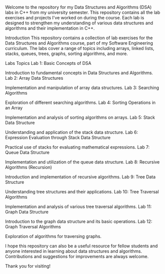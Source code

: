 Welcome to the repository for my Data Structures and Algorithms (DSA) labs in C++ from my university semester. This repository contains all the lab exercises and projects I've worked on during the course. Each lab is designed to strengthen my understanding of various data structures and algorithms and their implementation in C++.

Introduction
This repository contains a collection of lab exercises for the Data Structures and Algorithms course, part of my Software Engineering curriculum. The labs cover a range of topics including arrays, linked lists, stacks, queues, trees, graphs, sorting algorithms, and more.

Labs Topics
Lab 1: Basic Concepts of DSA

Introduction to fundamental concepts in Data Structures and Algorithms.
Lab 2: Array Data Structures

Implementation and manipulation of array data structures.
Lab 3: Searching Algorithms

Exploration of different searching algorithms.
Lab 4: Sorting Operations in an Array

Implementation and analysis of sorting algorithms on arrays.
Lab 5: Stack Data Structure

Understanding and application of the stack data structure.
Lab 6: Expression Evaluation through Stack Data Structure

Practical use of stacks for evaluating mathematical expressions.
Lab 7: Queue Data Structure

Implementation and utilization of the queue data structure.
Lab 8: Recursive Algorithms (Recursion)

Introduction and implementation of recursive algorithms.
Lab 9: Tree Data Structure

Understanding tree structures and their applications.
Lab 10: Tree Traversal Algorithms

Implementation and analysis of various tree traversal algorithms.
Lab 11: Graph Data Structure

Introduction to the graph data structure and its basic operations.
Lab 12: Graph Traversal Algorithms

Exploration of algorithms for traversing graphs.

I hope this repository can also be a useful resource for fellow students and anyone interested in learning about data structures and algorithms. Contributions and suggestions for improvements are always welcome.

Thank you for visiting!
